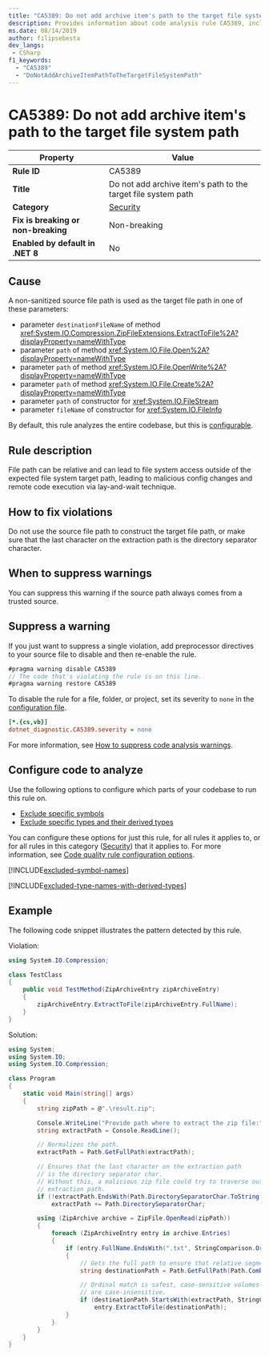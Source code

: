 ```yaml
---
title: "CA5389: Do not add archive item's path to the target file system path (code analysis)"
description: Provides information about code analysis rule CA5389, including causes, how to fix violations, and when to suppress it.
ms.date: 08/14/2019
author: filipsebesta
dev_langs:
 - CSharp
f1_keywords:
  - "CA5389"
  - "DoNotAddArchiveItemPathToTheTargetFileSystemPath"
---
```

# CA5389: Do not add archive item's path to the target file system path

| Property                            | Value                                                         |
|-------------------------------------|---------------------------------------------------------------|
| **Rule ID**                         | CA5389                                                        |
| **Title**                           | Do not add archive item's path to the target file system path |
| **Category**                        | [Security](security-warnings.md)                              |
| **Fix is breaking or non-breaking** | Non-breaking                                                  |
| **Enabled by default in .NET 8**    | No                                                            |

## Cause

A non-sanitized source file path is used as the target file path in one of these parameters:

- parameter `destinationFileName` of method <xref:System.IO.Compression.ZipFileExtensions.ExtractToFile%2A?displayProperty=nameWithType>
- parameter `path` of method <xref:System.IO.File.Open%2A?displayProperty=nameWithType>
- parameter `path` of method <xref:System.IO.File.OpenWrite%2A?displayProperty=nameWithType>
- parameter `path` of method <xref:System.IO.File.Create%2A?displayProperty=nameWithType>
- parameter `path` of constructor for <xref:System.IO.FileStream>
- parameter `fileName` of constructor for <xref:System.IO.FileInfo>

By default, this rule analyzes the entire codebase, but this is [configurable](#configure-code-to-analyze).

## Rule description

File path can be relative and can lead to file system access outside of the expected file system target path, leading to malicious config changes and remote code execution via lay-and-wait technique.

## How to fix violations

Do not use the source file path to construct the target file path, or make sure that the last character on the extraction path is the directory separator character.

## When to suppress warnings

You can suppress this warning if the source path always comes from a trusted source.

## Suppress a warning

If you just want to suppress a single violation, add preprocessor directives to your source file to disable and then re-enable the rule.

```csharp
#pragma warning disable CA5389
// The code that's violating the rule is on this line.
#pragma warning restore CA5389
```

To disable the rule for a file, folder, or project, set its severity to `none` in the [configuration file](../configuration-files.md).

```ini
[*.{cs,vb}]
dotnet_diagnostic.CA5389.severity = none
```

For more information, see [How to suppress code analysis warnings](../suppress-warnings.md).

## Configure code to analyze

Use the following options to configure which parts of your codebase to run this rule on.

- [Exclude specific symbols](#exclude-specific-symbols)
- [Exclude specific types and their derived types](#exclude-specific-types-and-their-derived-types)

You can configure these options for just this rule, for all rules it applies to, or for all rules in this category ([Security](security-warnings.md)) that it applies to. For more information, see [Code quality rule configuration options](../code-quality-rule-options.md).

[!INCLUDE[excluded-symbol-names](../includes/excluded-symbol-names.md)]

[!INCLUDE[excluded-type-names-with-derived-types](../includes/excluded-type-names-with-derived-types.md)]

## Example

The following code snippet illustrates the pattern detected by this rule.

Violation:

```csharp
using System.IO.Compression;

class TestClass
{
    public void TestMethod(ZipArchiveEntry zipArchiveEntry)
    {
        zipArchiveEntry.ExtractToFile(zipArchiveEntry.FullName);
    }
}
```

Solution:

```csharp
using System;
using System.IO;
using System.IO.Compression;

class Program
{
    static void Main(string[] args)
    {
        string zipPath = @".\result.zip";

        Console.WriteLine("Provide path where to extract the zip file:");
        string extractPath = Console.ReadLine();

        // Normalizes the path.
        extractPath = Path.GetFullPath(extractPath);

        // Ensures that the last character on the extraction path
        // is the directory separator char.
        // Without this, a malicious zip file could try to traverse outside of the expected
        // extraction path.
        if (!extractPath.EndsWith(Path.DirectorySeparatorChar.ToString(), StringComparison.Ordinal))
            extractPath += Path.DirectorySeparatorChar;

        using (ZipArchive archive = ZipFile.OpenRead(zipPath))
        {
            foreach (ZipArchiveEntry entry in archive.Entries)
            {
                if (entry.FullName.EndsWith(".txt", StringComparison.OrdinalIgnoreCase))
                {
                    // Gets the full path to ensure that relative segments are removed.
                    string destinationPath = Path.GetFullPath(Path.Combine(extractPath, entry.FullName));

                    // Ordinal match is safest, case-sensitive volumes can be mounted within volumes that
                    // are case-insensitive.
                    if (destinationPath.StartsWith(extractPath, StringComparison.Ordinal))
                        entry.ExtractToFile(destinationPath);
                }
            }
        }
    }
}
```
